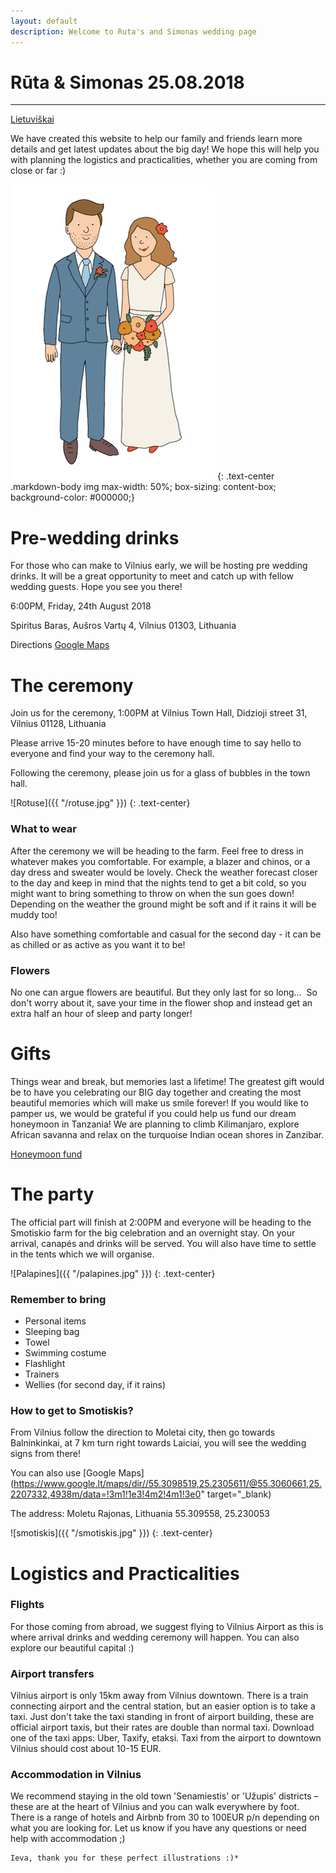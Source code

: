 ```yaml
---
layout: default
description: Welcome to Ruta's and Simonas wedding page
---
```

# [](#header-1) Rūta & Simonas 25.08.2018
------------------------------------------

[Lietuviškai](index)

We have created this website to help our family and friends learn more details and get latest updates about the big day! We hope this will help you with planning the logistics and practicalities, whether you are coming from close or far :)

![Ruta & Simonas](/R&Small.jpg)
{: .text-center .markdown-body img max-width: 50%; box-sizing: content-box; background-color: #000000;}

# [](#header-1) Pre-wedding drinks
For those who can make to Vilnius early, we will be hosting pre wedding drinks. It will be a great opportunity to meet and catch up with fellow wedding guests. Hope you see you there!

6:00PM, Friday, 24th August 2018

Spiritus Baras, Aušros Vartų 4, Vilnius 01303, Lithuania

Directions [Google Maps](https://www.google.co.uk/maps/place/Spiritus+Baras/@54.6761862,25.2887192,15z/data=!4m5!3m4!1s0x0:0xeb884c379f2b9817!8m2!3d54.6761862!4d25.2887192)

# [](#header-1) The ceremony
Join us for the ceremony, 1:00PM at Vilnius Town Hall, Didzioji street 31, Vilnius 01128, Lithuania

Please arrive 15-20 minutes before to have enough time to say hello to everyone and find your way to the ceremony hall.

Following the ceremony, please join us for a glass of bubbles in the town hall.

![Rotuse]({{ "/rotuse.jpg" }})
{: .text-center}

### [](#header-1) What to wear
After the ceremony we will be heading to the farm. Feel free to dress in whatever makes you comfortable. For example, a blazer and chinos, or a day dress and sweater would be lovely. Check the weather forecast closer to the day and keep in mind that the nights tend to get a bit cold, so you might want to bring something to throw on when the sun goes down! Depending on the weather the ground might be soft and if it rains it will be muddy too!

Also have something comfortable and casual for the second day - it can be as chilled or as active as you want it to be!

### [](#header-1) Flowers
No one can argue flowers are beautiful. But they only last for so long…  So don't worry about it, save your time in the flower shop and instead get an extra half an hour of sleep and party longer!
 
# [](#header-1) Gifts
Things wear and break, but memories last a lifetime! The greatest gift would be to have you celebrating our BIG day together and creating the most beautiful memories which will make us smile forever! If you would like to pamper us, we would be grateful if you could help us fund our dream honeymoon in Tanzania! We are planning to climb Kilimanjaro, explore African savanna and relax on the turquoise Indian ocean shores in Zanzibar.

[Honeymoon fund](https://prezola.com/wishlists/10188781/)

# [](#header-1) The party
The official part will finish at 2:00PM and everyone will be heading to the Smotiskio farm for the big celebration and an overnight stay. On your arrival, canapés and drinks will be served. You will also have time to settle in the tents which we will organise.

![Palapines]({{ "/palapines.jpg" }})
{: .text-center}

### [](#header-1) Remember to bring
* Personal items
* Sleeping bag
* Towel
* Swimming costume
* Flashlight
* Trainers
* Wellies (for second day, if it rains)

### [](#header-1) How to get to Smotiskis?

From Vilnius follow the direction to Moletai city, then go towards Balninkinkai, at 7 km turn right towards Laiciai, you will see the wedding signs from there!

You can also use [Google Maps](https://www.google.lt/maps/dir//55.3098519,25.2305611/@55.3060661,25.2207332,4938m/data=!3m1!1e3!4m2!4m1!3e0" target="_blank)

The address:
Moletu Rajonas, Lithuania
55.309558, 25.230053

![smotiskis]({{ "/smotiskis.jpg" }})
{: .text-center}

# [](#header-1) Logistics and Practicalities

### [](#header-3) Flights
For those coming from abroad, we suggest flying to Vilnius Airport as this is where arrival drinks and wedding ceremony will happen. You can also explore our beautiful capital :)

### [](#header-3) Airport transfers
Vilnius airport is only 15km away from Vilnius downtown. There is a train connecting airport and the central station, but an easier option is to take a taxi. Just don't take the taxi standing in front of airport building, these are official airport taxis, but their rates are double than normal taxi. Download one of the taxi apps: Uber, Taxify, etaksi. Taxi from the airport to downtown Vilnius should cost about 10-15 EUR.

### [](#header-3) Accommodation in Vilnius
We recommend staying in the old town 'Senamiestis' or 'Užupis' districts – these are at the heart of Vilnius and you can walk everywhere by foot. There is a range of hotels and Airbnb from 30 to 100EUR p/n depending on what you are looking for. Let us know if you have any questions or need help with accommodation ;)

```
Ieva, thank you for these perfect illustrations :)*
```
